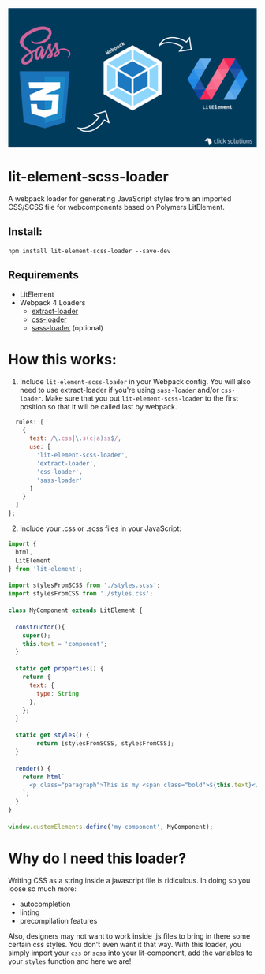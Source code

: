 <img src="./lit-element-scss-loader.png">

# lit-element-scss-loader
A webpack loader for generating JavaScript styles from an imported CSS/SCSS file for webcomponents based on Polymers LitElement.

## Install:
```
npm install lit-element-scss-loader --save-dev
```

## Requirements
* LitElement
* Webpack 4 Loaders
  * [extract-loader](https://www.npmjs.com/package/extract-loader)
  * [css-loader](https://webpack.js.org/loaders/css-loader/)
  * [sass-loader](https://webpack.js.org/loaders/sass-loader/) (optional)

# How this works:
1. Include `lit-element-scss-loader` in your Webpack config. You will also need to use extract-loader if you're using `sass-loader` and/or `css-loader`. Make sure that you put `lit-element-scss-loader` to the first position so that it will be called last by webpack.

```javascript
  rules: [
    {
      test: /\.css|\.s(c|a)ss$/,
      use: [
        'lit-element-scss-loader',
        'extract-loader',
        'css-loader',
        'sass-loader'
      ]
    }
  ]
};
```
2. Include your .css or .scss files in your JavaScript:
```javascript
import { 
  html,
  LitElement
} from 'lit-element';

import stylesFromSCSS from './styles.scss';
import stylesFromCSS from './styles.css';

class MyComponent extends LitElement {

  constructor(){
    super();
    this.text = 'component';
  }

  static get properties() {
    return {
      text: {
        type: String
      },
    };
  }

  static get styles() {
		return [stylesFromSCSS, stylesFromCSS];
  }
  
  render() {
    return html`
      <p class="paragraph">This is my <span class="bold">${this.text}</span></p>
    `;
  }
}

window.customElements.define('my-component', MyComponent);
```

# Why do I need this loader?
Writing CSS as a string inside a javascript file is ridiculous. In doing so you loose so much more:

* autocompletion
* linting
* precompilation features

Also, designers may not want to work inside .js files to bring in there some certain css styles. You don't even want it that way. With this loader, you simply import your `css` or `scss` into your lit-component, add the variables to your `styles` function and here we are!